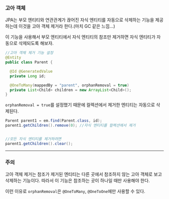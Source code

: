 ### 고아 객체
JPA는 부모 엔티티와 연관관계가 끊어진 자식 엔티티를 자동으로 삭제하는 기능을 제공하는데 이것을 고아 객체 제거라 한다.(마치 GC 같은 느낌...)

이 기능을 사용해서 부모 엔티티에서 자식 엔티티의 참조만 제거하면 자식 엔티티가 자동으로 삭제되도록 해보자.

```java
//고아 객체 제거 기능 설정
@Entity
public class Parent {

  @Id @GeneratedValue
  private Long id;

  @OneToMany(mappedBy = "parent", orphanRemoval = true)
  private List<Child> children = new ArrayList<Child>();
}
```

`orphanRemoval = true`를 설정했기 때문에 컬렉션에서 제거한 엔티티는 자동으로 삭제된다.

```java
Parent parent1 = em.find(Parent.class, id);
parent1.getChildren().remove(0); //자식 엔티티를 컬렉션에서 제거


//모든 자식 엔티티를 제거하려면
parent1.getChildren().clear();
```

---

### 주의
고아 객체 제거는 참조가 제거된 엔티티는 다른 곳에서 참조하지 않는 고아 객체로 보고 삭제하는 기능이다. 따라서 이 기능은 참조하는 곳이 하나일 때만 사용해야 한다.

이런 이유로 `orphanRemoval`은 `@OneToMany`, `@OneToOne`에만 사용할 수 있다.
